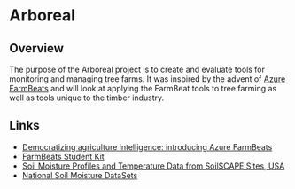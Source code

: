 # Arboreal

## Overview

The purpose of the Arboreal project is to create and evaluate tools for monitoring and managing tree farms. It was inspired by the advent of [Azure FarmBeats](https://azure.microsoft.com/en-us/blog/democratizing-agriculture-intelligence-introducing-azure-farmbeats/) and will look at applying the FarmBeat tools to tree farming as well as tools unique to the timber industry.

## Links

* [Democratizing agriculture intelligence: introducing Azure FarmBeats](https://azure.microsoft.com/en-us/blog/democratizing-agriculture-intelligence-introducing-azure-farmbeats/)
* [FarmBeats Student Kit](https://farmbeatsstudentkit.com/Student)
* [Soil Moisture Profiles and Temperature Data from SoilSCAPE Sites, USA](https://daac.ornl.gov/cgi-bin/dsviewer.pl?ds_id=1339)
* [National Soil Moisture DataSets](http://nationalsoilmoisture.com/test/VWC_QAQC/index.php)
